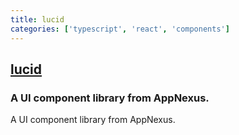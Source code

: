 ```yaml
---
title: lucid
categories: ['typescript', 'react', 'components']
---
```

## [lucid](https://github.com/appnexus/lucid)

### A UI component library from AppNexus.


A UI component library from AppNexus.
